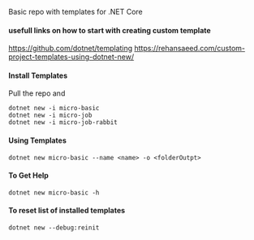 Basic repo with templates for .NET Core

#### usefull links on how to start with creating custom template

https://github.com/dotnet/templating
https://rehansaeed.com/custom-project-templates-using-dotnet-new/

#### Install Templates

Pull the repo and 

```
dotnet new -i micro-basic
dotnet new -i micro-job
dotnet new -i micro-job-rabbit
```

#### Using Templates

```
dotnet new micro-basic --name <name> -o <folderOutpt>
```

#### To Get Help
```
dotnet new micro-basic -h
```

#### To reset list of installed templates

```
dotnet new --debug:reinit
```
